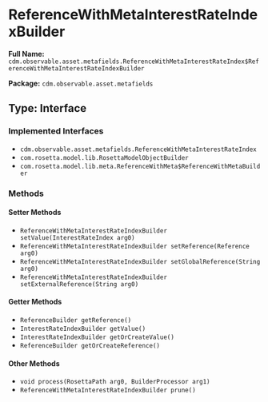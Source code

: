 # ReferenceWithMetaInterestRateIndexBuilder

**Full Name:** `cdm.observable.asset.metafields.ReferenceWithMetaInterestRateIndex$ReferenceWithMetaInterestRateIndexBuilder`

**Package:** `cdm.observable.asset.metafields`

## Type: Interface

### Implemented Interfaces

- `cdm.observable.asset.metafields.ReferenceWithMetaInterestRateIndex`
- `com.rosetta.model.lib.RosettaModelObjectBuilder`
- `com.rosetta.model.lib.meta.ReferenceWithMeta$ReferenceWithMetaBuilder`

### Methods

#### Setter Methods

- `ReferenceWithMetaInterestRateIndexBuilder setValue(InterestRateIndex arg0)`
- `ReferenceWithMetaInterestRateIndexBuilder setReference(Reference arg0)`
- `ReferenceWithMetaInterestRateIndexBuilder setGlobalReference(String arg0)`
- `ReferenceWithMetaInterestRateIndexBuilder setExternalReference(String arg0)`

#### Getter Methods

- `ReferenceBuilder getReference()`
- `InterestRateIndexBuilder getValue()`
- `InterestRateIndexBuilder getOrCreateValue()`
- `ReferenceBuilder getOrCreateReference()`

#### Other Methods

- `void process(RosettaPath arg0, BuilderProcessor arg1)`
- `ReferenceWithMetaInterestRateIndexBuilder prune()`

